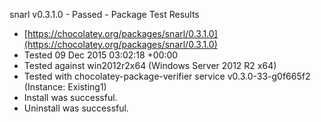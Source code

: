 snarl v0.3.1.0 - Passed - Package Test Results
 * [https://chocolatey.org/packages/snarl/0.3.1.0](https://chocolatey.org/packages/snarl/0.3.1.0)
 * Tested 09 Dec 2015 03:02:18 +00:00
 * Tested against win2012r2x64 (Windows Server 2012 R2 x64)
 * Tested with chocolatey-package-verifier service v0.3.0-33-g0f665f2 (Instance: Existing1)
 * Install was successful.
 * Uninstall was successful.